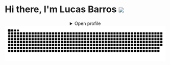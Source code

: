 # Hi there, I'm Lucas Barros <img height="40" src="https://emoji.gg/assets/emoji/7333-parrotdance.gif"></h1>
<details align="middle">
<summary>Open profile</summary>
<br>
    
blá, blá, blá sobre mim.

<details>
<summary align="center">My GitHub Stats</summary>

<div>
<img align="right" alt="Coding" width="300" src="https://cdn.dribbble.com/users/1277312/screenshots/14733298/media/39b1045e593737587dd60e42c8422d1f.gif" >
<br>


<p><img align="left" src="https://github-readme-stats.vercel.app/api/top-langs?username=LucasBarros93&show_icons=true&theme=dark&locale=en&layout=compact&title_color=c07adb&icon_color=590278&text_color=D3D3D3&bg_color=0,000000,420347" alt="LucasBarros93" /></p>

<br><br><br><br><br><br>
<p>&nbsp;<img align="left" src="https://github-readme-stats.vercel.app/api?username=LucasBarros93&show_icons=true&theme=dark&locale=en&title_color=c07adb&icon_color=590278&text_color=D3D3D3&bg_color=0,000000,420347" alt="LucasBarros93" /></p>
<br><br><br><br><br><br><br>

</div>
</details>
        
<details>
<summary align="center">Technologies I use</summary>

<img height="40" src="https://raw.githubusercontent.com/jmnote/z-icons/master/svg/python.svg">
<img height="40" src="https://raw.githubusercontent.com/jmnote/z-icons/master/svg/c.svg">
<img height="40" src="https://icongr.am/devicon/html5-original.svg?size=128&color=currentColor">
<img height="40" src="https://icongr.am/devicon/css3-original.svg?size=128&color=currentColor">
<img height="40" src="https://cdn.jsdelivr.net/gh/devicons/devicon/icons/opencv/opencv-original.svg">
<img height="40" src="https://cdn.jsdelivr.net/gh/devicons/devicon/icons/raspberrypi/raspberrypi-original.svg">
<img height="40" src="https://cdn.jsdelivr.net/gh/devicons/devicon/icons/tensorflow/tensorflow-original.svg">
<img height="40" src="https://cdn.jsdelivr.net/gh/devicons/devicon/icons/vscode/vscode-original.svg">
<img height="40" src="https://raw.githubusercontent.com/jmnote/z-icons/master/svg/git.svg">
<img height="40" src="https://raw.githubusercontent.com/jmnote/z-icons/master/svg/bash.svg">
<img height="40" src="https://cdn.jsdelivr.net/gh/devicons/devicon/icons/linux/linux-original.svg">

</details>

<details>
<summary align="center"><b>You've scrolled very far. Take some rest and read a joke:</b></summary>
<br />
<p align="center">  <img src="https://readme-jokes.vercel.app/api?theme=dracula&borderColor=white" alt="README Jokes"></a>
</details>

</details>

<picture>
  <source media="(prefers-color-scheme: dark)" srcset="https://raw.githubusercontent.com/platane/platane/output/github-contribution-grid-snake-dark.svg">
  <source media="(prefers-color-scheme: light)" srcset="https://raw.githubusercontent.com/platane/platane/output/github-contribution-grid-snake.svg">
  <img alt="github contribution grid snake animation" src="https://raw.githubusercontent.com/platane/platane/output/github-contribution-grid-snake.svg">
</picture>

<!--<div>
  <a href = "mailto:f.tommaselli@usp.br"><img src="https://img.shields.io/badge/-Gmail-%23333?style=for-the-badge&logo=gmail&logoColor=white" target="_blank"></a>
  <a href="https://www.linkedin.com/in/felipe-tommaselli-385a9b1a4/" target="_blank"><img src="https://img.shields.io/badge/-LinkedIn-%230077B5?style=for-the-badge&logo=linkedin&logoColor=white" target="_blank"></a>
  <a href="https://www.instagram.com/felipe_tommaselli/" target="_blank"><img src="https://img.shields.io/badge/Instagram-E4405F?style=for-the-badge&logo=instagram&logoColor=white" target="_blank"></a>  
  <a href = "https://open.spotify.com/user/felps_garcia?si=db2d2aee28d2426f"><img src="https://img.shields.io/badge/Spotify-1ED760?&style=for-the-badge&logo=spotify&logoColor=white" target="_blank"></a>
<div> -->
